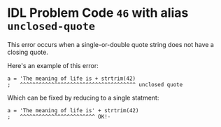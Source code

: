 # IDL Problem Code `46` with alias `unclosed-quote`

<!--@include: ./severity/docs_error.md-->

This error occurs when a single-or-double quote string does not have a closing quote.

Here's an example of this error:

```idl
a = 'The meaning of life is + strtrim(42)
;   ^^^^^^^^^^^^^^^^^^^^^^^^^^^^^^^^^^^^^ unclosed quote
```

Which can be fixed by reducing to a single statment:

```idl
a = 'The meaning of life is' + strtrim(42)
;   ^^^^^^^^^^^^^^^^^^^^^^^^ OK!-
```
